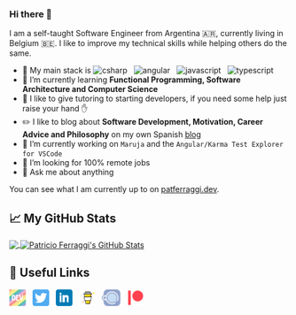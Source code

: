### Hi there 👋

I am a self-taught Software Engineer from Argentina 🇦🇷, currently living in Belgium 🇧🇪. I like to improve my technical skills while helping others do the same.

- 🔭 My main stack is
  <img src="https://devicons.github.io/devicon/devicon.git/icons/csharp/csharp-original.svg" alt="csharp"  height="30"/>&nbsp;&nbsp;
  <img src="https://devicons.github.io/devicon/devicon.git/icons/angularjs/angularjs-original.svg" alt="angular" height="30"/>&nbsp;&nbsp;
  <img src="https://devicons.github.io/devicon/devicon.git/icons/javascript/javascript-original.svg" alt="javascript" height="30"/>&nbsp;&nbsp;
  <img src="https://devicons.github.io/devicon/devicon.git/icons/typescript/typescript-original.svg" alt="typescript" height="30"/>
- 🌱 I’m currently learning **Functional Programming, Software Architecture and Computer Science**
- 👯 I like to give tutoring to starting developers, if you need some help just raise your hand ✋
- ✏️ I like to blog about **Software Development, Motivation, Career Advice and Philosophy** on my own Spanish [blog](https://www.patferraggi.dev/blog)
- 🔭 I’m currently working on `Maruja` and the `Angular/Karma Test Explorer for VSCode`
- 🤔 I’m looking for 100% remote jobs
- 💬 Ask me about anything

You can see what I am currently up to on [patferraggi.dev](https://www.patferraggi.dev).

## &#x1f4c8; My GitHub Stats

<a href="https://github.com/raagh/raagh">
  <img align="center" src="https://github-readme-stats.vercel.app/api/top-langs/?username=raagh&hide=java,html" />
</a>

<a href="https://github.com/raagh/raagh">
  <img align="center" src="https://github-readme-stats.vercel.app/api?username=raagh&show_icons=true&line_height=27&count_private=true" alt="Patricio Ferraggi's GitHub Stats" />
</a>

## 📇 Useful Links

<p align='left'>
<a href="https://dev.to/patferraggi"><img height="30" src="https://github.com/Raagh/Raagh/raw/master/dev.png?raw=true"></a>&nbsp;&nbsp;
<a href="https://twitter.com/patferraggi"><img height="30" src="https://github.com/Raagh/Raagh/raw/master/twitter.png?raw=true"></a>&nbsp;&nbsp;
<a href="https://www.linkedin.com/in/patricio-ferraggi-ares/"><img height="30" src="https://github.com/Raagh/Raagh/raw/master/linkedin.png?raw=true"></a>&nbsp;&nbsp;
<a href="https://buymeacoffee.com/Iul0hT2"><img height="30" src="https://github.com/Raagh/Raagh/raw/master/by-me-a-coffee.png?raw=true"></a>&nbsp;&nbsp;
<a href="https://cafecito.app/raagh"><img height="30" src="https://github.com/Raagh/Raagh/raw/master/cafecito_logo.png?raw=true"></a>&nbsp;&nbsp;
<a href="https://www.patreon.com/patferraggi"><img height="30" src="https://github.com/Raagh/Raagh/raw/master/patreon.png?raw=true"></a>
</p>
